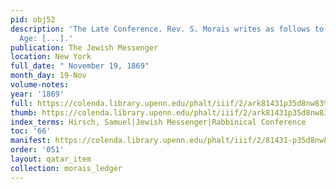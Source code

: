 ```yaml
---
pid: obj52
description: 'The Late Conference. Rev. S. Morais writes as follows to The Philadelphia
  Age: [...].'
publication: The Jewish Messenger
location: New York
full_date: " November 19, 1869"
month_day: 19-Nov
volume-notes:
year: '1869'
full: https://colenda.library.upenn.edu/phalt/iiif/2/ark81431p35d8nw83%2FSHA256E-s7726715--629e4415138daf458a01a8ae63bc79c3cf0b4fd8fb5241230ff6552221593e59.jpeg/full/3500,/0/default.jpg
thumb: https://colenda.library.upenn.edu/phalt/iiif/2/ark81431p35d8nw83%2FSHA256E-s7726715--629e4415138daf458a01a8ae63bc79c3cf0b4fd8fb5241230ff6552221593e59.jpeg/full/!200,200/0/default.jpg
index_terms: Hirsch, Samuel|Jewish Messenger|Rabbinical Conference
toc: '66'
manifest: https://colenda.library.upenn.edu/phalt/iiif/2/81431-p35d8nw83/manifest
order: '051'
layout: qatar_item
collection: morais_ledger
---
```

